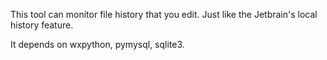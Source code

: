 This tool can monitor file history that you edit. Just like the Jetbrain's local history feature.

It depends on wxpython, pymysql, sqlite3.